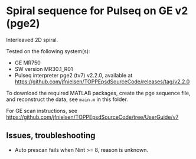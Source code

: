 # Spiral sequence for Pulseq on GE v2 (pge2)

Interleaved 2D spiral.  

Tested on the following system(s):
* GE MR750
* SW version MR30.1_R01
* Pulseq interpreter pge2 (tv7) v2.2.0, available at https://github.com/jfnielsen/TOPPEpsdSourceCode/releases/tag/v2.2.0

To download the required MATLAB packages,
create the pge sequence file, and reconstruct the data, see `main.m` in this folder.

For GE scan instructions, see https://github.com/jfnielsen/TOPPEpsdSourceCode/tree/UserGuide/v7

## Issues, troubleshooting

* Auto prescan fails when Nint >= 8, reason is unknown.
